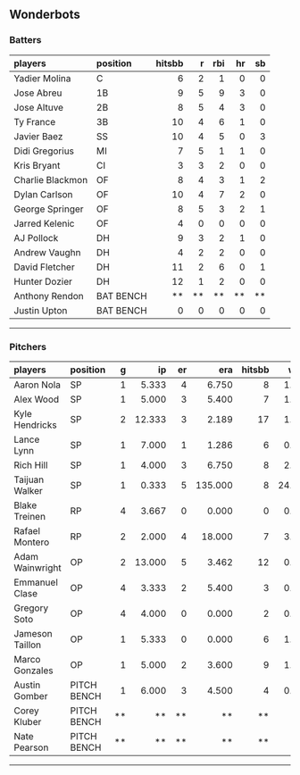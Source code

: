 ## Wonderbots

### Batters

 
|players          |position  | hitsbb|  r| rbi| hr| sb| 
|:----------------|:---------|------:|--:|---:|--:|--:| 
|Yadier Molina    |C         |      6|  2|   1|  0|  0| 
|Jose Abreu       |1B        |      9|  5|   9|  3|  0| 
|Jose Altuve      |2B        |      8|  5|   4|  3|  0| 
|Ty France        |3B        |     10|  4|   6|  1|  0| 
|Javier Baez      |SS        |     10|  4|   5|  0|  3| 
|Didi Gregorius   |MI        |      7|  5|   1|  1|  0| 
|Kris Bryant      |CI        |      3|  3|   2|  0|  0| 
|Charlie Blackmon |OF        |      8|  4|   3|  1|  2| 
|Dylan Carlson    |OF        |     10|  4|   7|  2|  0| 
|George Springer  |OF        |      8|  5|   3|  2|  1| 
|Jarred Kelenic   |OF        |      4|  0|   0|  0|  0| 
|AJ Pollock       |DH        |      9|  3|   2|  1|  0| 
|Andrew Vaughn    |DH        |      4|  2|   2|  0|  0| 
|David Fletcher   |DH        |     11|  2|   6|  0|  1| 
|Hunter Dozier    |DH        |     12|  1|   2|  0|  0| 
|Anthony Rendon   |BAT BENCH |     **| **|  **| **| **| 
|Justin Upton     |BAT BENCH |      0|  0|   0|  0|  0| 

* * *

### Pitchers

 
|players         |position    |  g|     ip| er|     era| hitsbb|   whip| so|  w| sv| 
|:---------------|:-----------|--:|------:|--:|-------:|------:|------:|--:|--:|--:| 
|Aaron Nola      |SP          |  1|  5.333|  4|   6.750|      8|  1.500|  5|  0|  0| 
|Alex Wood       |SP          |  1|  5.000|  3|   5.400|      7|  1.400|  7|  0|  0| 
|Kyle Hendricks  |SP          |  2| 12.333|  3|   2.189|     17|  1.378|  7|  1|  0| 
|Lance Lynn      |SP          |  1|  7.000|  1|   1.286|      6|  0.857|  4|  0|  0| 
|Rich Hill       |SP          |  1|  4.000|  3|   6.750|      8|  2.000|  4|  0|  0| 
|Taijuan Walker  |SP          |  1|  0.333|  5| 135.000|      8| 24.000|  0|  0|  0| 
|Blake Treinen   |RP          |  4|  3.667|  0|   0.000|      0|  0.000|  3|  0|  0| 
|Rafael Montero  |RP          |  2|  2.000|  4|  18.000|      7|  3.500|  2|  0|  0| 
|Adam Wainwright |OP          |  2| 13.000|  5|   3.462|     12|  0.923| 12|  0|  0| 
|Emmanuel Clase  |OP          |  4|  3.333|  2|   5.400|      3|  0.900|  2|  0|  0| 
|Gregory Soto    |OP          |  4|  4.000|  0|   0.000|      2|  0.500|  5|  0|  4| 
|Jameson Taillon |OP          |  1|  5.333|  0|   0.000|      6|  1.125|  3|  1|  0| 
|Marco Gonzales  |OP          |  1|  5.000|  2|   3.600|      9|  1.800|  3|  1|  0| 
|Austin Gomber   |PITCH BENCH |  1|  6.000|  3|   4.500|      4|  0.667|  3|  1|  0| 
|Corey Kluber    |PITCH BENCH | **|     **| **|      **|     **|     **| **| **| **| 
|Nate Pearson    |PITCH BENCH | **|     **| **|      **|     **|     **| **| **| **| 


* * *


